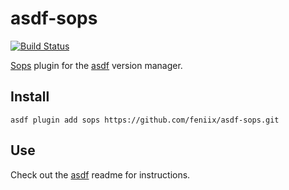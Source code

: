 # asdf-sops

[![Build Status](https://travis-ci.org/feniix/asdf-sops.svg?branch=master)](https://travis-ci.org/feniix/asdf-sops)

[Sops](https://github.com/mozilla/sops) plugin for the [asdf](https://github.com/asdf-vm/asdf) version manager.

## Install

```
asdf plugin add sops https://github.com/feniix/asdf-sops.git
```

## Use

Check out the [asdf](https://github.com/asdf-vm/asdf) readme for instructions.
